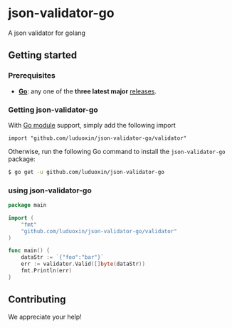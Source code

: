# json-validator-go

A json validator for golang

## Getting started
### Prerequisites
- **[Go](https://go.dev/)**: any one of the **three latest major** [releases](https://go.dev/doc/devel/release).

### Getting json-validator-go
With [Go module](https://github.com/golang/go/wiki/Modules) support, simply add the following import

```
import "github.com/luduoxin/json-validator-go/validator"
```

Otherwise, run the following Go command to install the `json-validator-go` package:

```sh
$ go get -u github.com/luduoxin/json-validator-go
```

### using json-validator-go

```go
package main

import (
	"fmt"
	"github.com/luduoxin/json-validator-go/validator"
)

func main() {
	dataStr := `{"foo":"bar"}`
	err := validator.Valid([]byte(dataStr))
	fmt.Println(err)
}
```

## Contributing

We appreciate your help!
